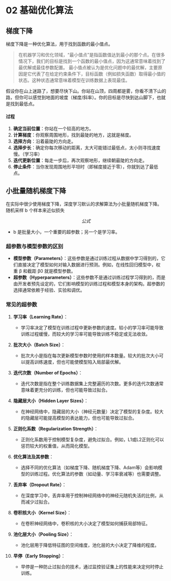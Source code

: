 # 02 基础优化算法
## 梯度下降
梯度下降是一种优化算法，用于找到函数的最小值点。

> 在机器学习和优化领域，“最小值点”是指函数值达到最小的那个点。在很多情况下，我们的目标是找到一个函数的最小值点，因为这通常意味着找到了最优解或最佳参数配置。
> 最小值点被认为是优化问题中的最优解，主要原因是它代表了在给定约束条件下，目标函数（例如损失函数）取得最小值的状态。这种状态通常意味着模型在训练数据上表现最佳。

假设你在山上迷路了，想要尽快下山。你站在山顶，四周都是雾，你看不清下山的路，但你可以感觉到地面的坡度（梯度/斜率）。你的目标是尽快到达山脚下，也就是找到最低点。
#### 过程
1. **确定当前位置**：你站在一个较高的地方。
2. **计算梯度**：你观察周围地形，找到最陡的地方，这就是梯度。
3. **选择方向**：沿着最陡的方向走。
4. **选择步长**：确定你每次移动的距离，太大可能错过最低点，太小则寻找速度慢。（学习率）
5. **迭代更新位置**：每走一步后，再次观察地形，继续朝最陡的方向走。
6. **停止条件**：当你发现周围地形平坦时（即梯度接近于零），你就到达了最低点。

## 小批量随机梯度下降
在实际中很少使用梯度下降，深度学习默认的求解算法为小批量随机梯度下降。
随机采样 b 个样本来近似损失

$$
公式
$$
- b 是批量大小，一个重要的超参数；另一个是学习率。

### 超参数与模型参数的区别

- **模型参数（Parameters）**：这些参数是通过训练过程从数据中学习得到的，它们直接决定了模型如何对输入数据进行预测。例如，在线性回归模型中，权重 β 和截距 β0​ 就是模型参数。
- **超参数（Hyperparameters）**：这些参数不是通过训练过程学习得到的，而是由开发者预先设定的，它们影响模型的训练过程和模型本身的架构。超参数的选择通常依赖于经验、实验和调优。

### 常见的超参数
1. **学习率（Learning Rate）**：
    
    - 学习率决定了模型在训练过程中更新参数的速度。较小的学习率可能导致训练过程缓慢，而较大的学习率可能导致训练不稳定或无法收敛。

2. **批次大小（Batch Size）**：
    
    - 批次大小是指在每次更新模型参数时使用的样本数量。较大的批次大小可以提高训练速度，但也可能使模型陷入局部最优解。

3. **迭代次数（Number of Epochs）**：
    
    - 迭代次数是指在整个训练数据集上完整遍历的次数。更多的迭代次数通常意味着更充分的训练，但也可能导致过拟合。

4. **隐藏层大小（Hidden Layer Sizes）**：
    
    - 在神经网络中，隐藏层的大小（神经元数量）决定了模型的复杂度。较大的隐藏层可能提高模型的表达能力，但也可能导致过拟合。

5. **正则化系数（Regularization Strength）**：
    
    - 正则化系数用于控制模型复杂度，避免过拟合。例如，L1或L2正则化可以惩罚较大的权重值，从而简化模型。

6. **优化算法及其参数**：
    
    - 选择不同的优化算法（如梯度下降、随机梯度下降、Adam等）会影响模型的训练过程。优化算法的参数（如动量、学习率衰减等）也需要调整。

7. **丢弃率（Dropout Rate）**：
    
    - 在深度学习中，丢弃率用于控制神经网络中的神经元随机失活的比例，从而减少过拟合。

8. **卷积核大小（Kernel Size）**：
    
    - 在卷积神经网络中，卷积核的大小决定了模型如何捕获局部特征。

9. **池化层大小（Pooling Size）**：
    
    - 池化层用于降低特征图的空间维度，池化层的大小决定了降维的程度。

10. **早停（Early Stopping）**：
    
    - 早停是一种防止过拟合的技术，通过监控验证集上的性能来决定何时停止训练。
